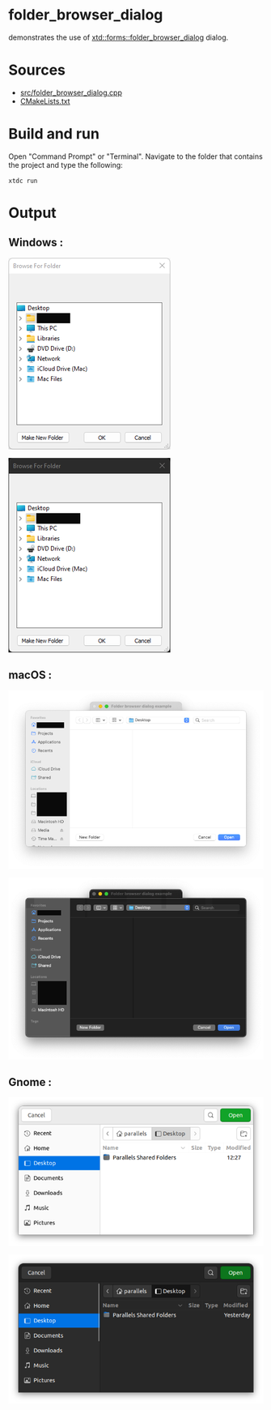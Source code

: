 # folder_browser_dialog

demonstrates the use of [xtd::forms::folder_browser_dialog](https://codedocs.xyz/gammasoft71/xtd/classxtd_1_1forms_1_1folder__browser__dialog.html) dialog.

# Sources

* [src/folder_browser_dialog.cpp](src/folder_browser_dialog.cpp)
* [CMakeLists.txt](CMakeLists.txt)

# Build and run

Open "Command Prompt" or "Terminal". Navigate to the folder that contains the project and type the following:

```shell
xtdc run
```

# Output

## Windows :

![Screenshot](../../../../docs/pictures/examples/folder_browser_dialog_w.png)

![Screenshot](../../../../docs/pictures/examples/folder_browser_dialog_wd.png)

## macOS :

![Screenshot](../../../../docs/pictures/examples/folder_browser_dialog_m.png)

![Screenshot](../../../../docs/pictures/examples/folder_browser_dialog_md.png)

## Gnome :

![Screenshot](../../../../docs/pictures/examples/folder_browser_dialog_g.png)

![Screenshot](../../../../docs/pictures/examples/folder_browser_dialog_gd.png)
